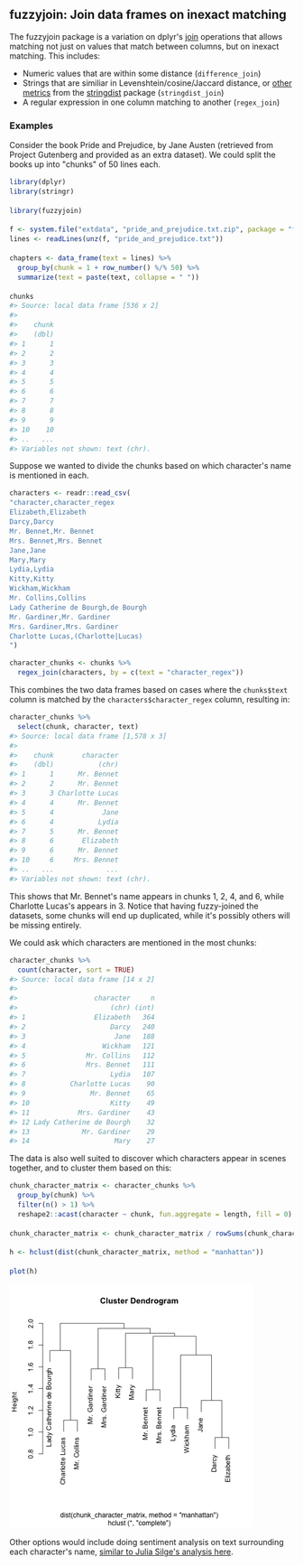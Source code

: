 <!-- README.md is generated from README.Rmd. Please edit that file -->



fuzzyjoin: Join data frames on inexact matching
------------------

The fuzzyjoin package is a variation on dplyr's [join](http://www.inside-r.org/node/230646) operations that allows matching not just on values that match between columns, but on inexact matching. This includes:

* Numeric values that are within some distance (`difference_join`)
* Strings that are similiar in Levenshtein/cosine/Jaccard distance, or [other metrics](http://finzi.psych.upenn.edu/library/stringdist/html/stringdist-metrics.html) from the [stringdist](https://cran.r-project.org/web/packages/stringdist/index.html) package (`stringdist_join`)
* A regular expression in one column matching to another (`regex_join`)

### Examples

Consider the book Pride and Prejudice, by Jane Austen (retrieved from Project Gutenberg and provided as an extra dataset). We could split the books up into "chunks" of 50 lines each.


```r
library(dplyr)
library(stringr)

library(fuzzyjoin)

f <- system.file("extdata", "pride_and_prejudice.txt.zip", package = "fuzzyjoin")
lines <- readLines(unz(f, "pride_and_prejudice.txt"))

chapters <- data_frame(text = lines) %>%
  group_by(chunk = 1 + row_number() %/% 50) %>%
  summarize(text = paste(text, collapse = " "))

chunks
#> Source: local data frame [536 x 2]
#> 
#>    chunk
#>    (dbl)
#> 1      1
#> 2      2
#> 3      3
#> 4      4
#> 5      5
#> 6      6
#> 7      7
#> 8      8
#> 9      9
#> 10    10
#> ..   ...
#> Variables not shown: text (chr).
```

Suppose we wanted to divide the chunks based on which character's name is mentioned in each.


```r
characters <- readr::read_csv(
"character,character_regex
Elizabeth,Elizabeth
Darcy,Darcy
Mr. Bennet,Mr. Bennet
Mrs. Bennet,Mrs. Bennet
Jane,Jane
Mary,Mary
Lydia,Lydia
Kitty,Kitty
Wickham,Wickham
Mr. Collins,Collins
Lady Catherine de Bourgh,de Bourgh
Mr. Gardiner,Mr. Gardiner
Mrs. Gardiner,Mrs. Gardiner
Charlotte Lucas,(Charlotte|Lucas)
")
```


```r
character_chunks <- chunks %>%
  regex_join(characters, by = c(text = "character_regex"))
```

This combines the two data frames based on cases where the `chunks$text` column is matched by the `characters$character_regex` column, resulting in:


```r
character_chunks %>%
  select(chunk, character, text)
#> Source: local data frame [1,578 x 3]
#> 
#>    chunk       character
#>    (dbl)           (chr)
#> 1      1      Mr. Bennet
#> 2      2      Mr. Bennet
#> 3      3 Charlotte Lucas
#> 4      4      Mr. Bennet
#> 5      4            Jane
#> 6      4           Lydia
#> 7      5      Mr. Bennet
#> 8      6       Elizabeth
#> 9      6      Mr. Bennet
#> 10     6     Mrs. Bennet
#> ..   ...             ...
#> Variables not shown: text (chr).
```

This shows that Mr. Bennet's name appears in chunks 1, 2, 4, and 6, while Charlotte Lucas's appears in 3. Notice that having fuzzy-joined the datasets, some chunks will end up duplicated, while it's possibly others will be missing entirely.

We could ask which characters are mentioned in the most chunks:


```r
character_chunks %>%
  count(character, sort = TRUE)
#> Source: local data frame [14 x 2]
#> 
#>                   character     n
#>                       (chr) (int)
#> 1                 Elizabeth   364
#> 2                     Darcy   240
#> 3                      Jane   188
#> 4                   Wickham   121
#> 5               Mr. Collins   112
#> 6               Mrs. Bennet   111
#> 7                     Lydia   107
#> 8           Charlotte Lucas    90
#> 9                Mr. Bennet    65
#> 10                    Kitty    49
#> 11            Mrs. Gardiner    43
#> 12 Lady Catherine de Bourgh    32
#> 13             Mr. Gardiner    29
#> 14                     Mary    27
```

The data is also well suited to discover which characters appear in scenes together, and to cluster them based on this:


```r
chunk_character_matrix <- character_chunks %>%
  group_by(chunk) %>%
  filter(n() > 1) %>%
  reshape2::acast(character ~ chunk, fun.aggregate = length, fill = 0)

chunk_character_matrix <- chunk_character_matrix / rowSums(chunk_character_matrix)

h <- hclust(dist(chunk_character_matrix, method = "manhattan"))

plot(h)
```

![plot of chunk unnamed-chunk-7](README-unnamed-chunk-7-1.png) 

Other options would include doing sentiment analysis on text surrounding each character's name, [similar to Julia Silge's analysis here](http://juliasilge.com/blog/You-Must-Allow-Me/).
